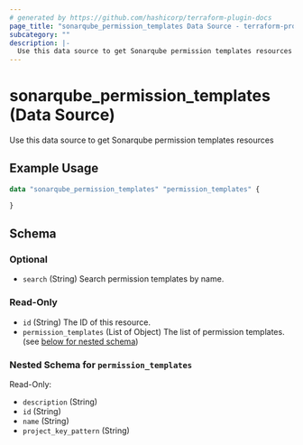 ```yaml
---
# generated by https://github.com/hashicorp/terraform-plugin-docs
page_title: "sonarqube_permission_templates Data Source - terraform-provider-sonarqube"
subcategory: ""
description: |-
  Use this data source to get Sonarqube permission templates resources
---
```


# sonarqube_permission_templates (Data Source)

Use this data source to get Sonarqube permission templates resources

## Example Usage

```terraform
data "sonarqube_permission_templates" "permission_templates" {

}
```

<!-- schema generated by tfplugindocs -->
## Schema

### Optional

- `search` (String) Search permission templates by name.

### Read-Only

- `id` (String) The ID of this resource.
- `permission_templates` (List of Object) The list of permission templates. (see [below for nested schema](#nestedatt--permission_templates))

<a id="nestedatt--permission_templates"></a>
### Nested Schema for `permission_templates`

Read-Only:

- `description` (String)
- `id` (String)
- `name` (String)
- `project_key_pattern` (String)
